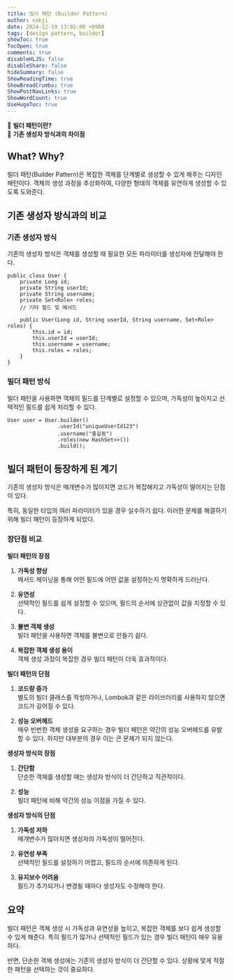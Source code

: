 ```yaml
---
title: 빌더 패턴 (Builder Pattern)
author: nakji
date: 2024-12-19 13:02:00 +0900
tags: [design pattern, builder]
showToc: true
TocOpen: true
comments: true
disableHLJS: false
disableShare: false
hideSummary: false
ShowReadingTime: true
ShowBreadCrumbs: true
ShowPostNavLinks: true
ShowWordCount: true
UseHugoToc: true
---
```

🔔 **빌더 패턴이란?**   
🔔 **기존 생성자 방식과의 차이점**

## **What? Why?**
빌더 패턴(Builder Pattern)은 복잡한 객체를 단계별로 생성할 수 있게 해주는 디자인 패턴이다. 객체의 생성 과정을 추상화하여, 다양한 형태의 객체를 유연하게 생성할 수 있도록 도와준다.

## **기존 생성자 방식과의 비교**
### **기존 생성자 방식**
기존의 생성자 방식은 객체를 생성할 때 필요한 모든 파라미터를 생성자에 전달해야 한다.

```
public class User {
    private Long id;
    private String userId;
    private String username;
    private Set<Role> roles;
    // 기타 필드 및 메서드

    public User(Long id, String userId, String username, Set<Role> roles) {
        this.id = id;
        this.userId = userId;
        this.username = username;
        this.roles = roles;
    }
}
```

### **빌더 패턴 방식**
빌더 패턴을 사용하면 객체의 필드를 단계별로 설정할 수 있으며, 가독성이 높아지고 선택적인 필드를 쉽게 처리할 수 있다.

```
User user = User.builder()
                .userId("uniqueUserId123")
                .username("홍길동")
                .roles(new HashSet<>())
                .build();
```

## **빌더 패턴이 등장하게 된 계기**
기존의 생성자 방식은 매개변수가 많아지면 코드가 복잡해지고 가독성이 떨어지는 단점이 있다. 

특히, 동일한 타입의 여러 파라미터가 있을 경우 실수하기 쉽다. 이러한 문제를 해결하기 위해 빌더 패턴이 등장하게 되었다.

### 장단점 비교
**빌더 패턴의 장점**
1.  **가독성 향상**     
    메서드 체이닝을 통해 어떤 필드에 어떤 값을 설정하는지 명확하게 드러난다.

2.  **유연성**      
    선택적인 필드를 쉽게 설정할 수 있으며, 필드의 순서에 상관없이 값을 지정할 수 있다.

3.  **불변 객체 생성**  
    빌더 패턴을 사용하면 객체를 불변으로 만들기 쉽다.

4.  **복잡한 객체 생성 용이**   
    객체 생성 과정이 복잡한 경우 빌더 패턴이 더욱 효과적이다.

**빌더 패턴의 단점**
1.  **코드량 증가**    
    별도의 빌더 클래스를 작성하거나, Lombok과 같은 라이브러리를 사용하지 않으면 코드가 길어질 수 있다.

2.  **성능 오버헤드**   
    매우 빈번한 객체 생성을 요구하는 경우 빌더 패턴은 약간의 성능 오버헤드를 유발할 수 있다. 하지만 대부분의 경우 이는 큰 문제가 되지 않는다.

**생성자 방식의 장점**
1.  **간단함**     
    단순한 객체를 생성할 때는 생성자 방식이 더 간단하고 직관적이다.

2.  **성능**   
    빌더 패턴에 비해 약간의 성능 이점을 가질 수 있다.

**생성자 방식의 단점**
1.  **가독성 저하**    
    매개변수가 많아지면 생성자의 가독성이 떨어진다.

2.  **유연성 부족**    
    선택적인 필드를 설정하기 어렵고, 필드의 순서에 의존하게 된다.

3.  **유지보수 어려움**    
    필드가 추가되거나 변경될 때마다 생성자도 수정해야 한다.

## **요약**
빌더 패턴은 객체 생성 시 가독성과 유연성을 높이고, 복잡한 객체를 보다 쉽게 생성할 수 있게 해준다. 특히 필드가 많거나 선택적인 필드가 있는 경우 빌더 패턴이 매우 유용하다.

반면, 단순한 객체 생성에는 기존의 생성자 방식이 더 간단할 수 있다. 상황에 맞게 적절한 패턴을 선택하는 것이 중요하다.